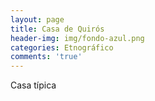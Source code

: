 ```yaml
---
layout: page
title: Casa de Quirós
header-img: img/fondo-azul.png
categories: Etnográfico
comments: 'true'
---
```



Casa típica 

<div class="photos">
</div>
